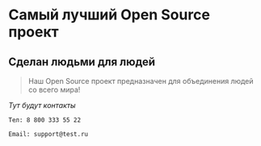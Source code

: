 # Самый лучший Open Source проект

## Сделан людьми для людей

> Наш Open Source проект предназначен для объединения людей со всего мира!

_Тут будут контакты_

```
Тел: 8 800 333 55 22
```
```
Email: support@test.ru
```